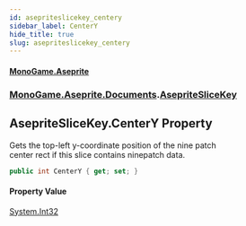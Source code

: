 ```yaml
---
id: asepriteslicekey_centery
sidebar_label: CenterY
hide_title: true
slug: asepriteslicekey_centery
---
```

#### [MonoGame.Aseprite](index 'index')
### [MonoGame.Aseprite.Documents](monogame_aseprite_documents 'MonoGame.Aseprite.Documents').[AsepriteSliceKey](asepriteslicekey 'MonoGame.Aseprite.Documents.AsepriteSliceKey')
## AsepriteSliceKey.CenterY Property
Gets the top-left y-coordinate position of the nine patch  
center rect if this slice contains ninepatch data.  
```csharp
public int CenterY { get; set; }
```
#### Property Value
[System.Int32](https://docs.microsoft.com/en-us/dotnet/api/System.Int32 'System.Int32')  
